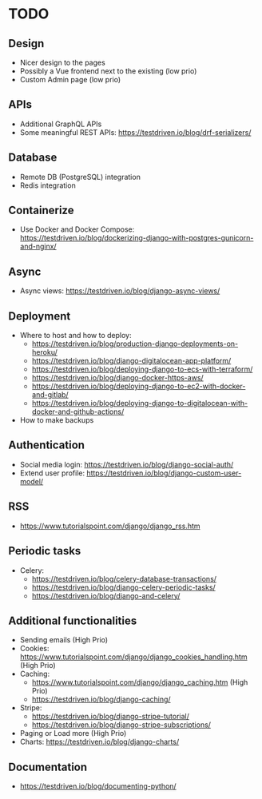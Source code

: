 # TODO

## Design

* Nicer design to the pages
* Possibly a Vue frontend next to the existing (low prio)
* Custom Admin page (low prio)

## APIs

* Additional GraphQL APIs
* Some meaningful REST APIs: https://testdriven.io/blog/drf-serializers/

## Database

* Remote DB (PostgreSQL) integration
* Redis integration

## Containerize

* Use Docker and Docker Compose: https://testdriven.io/blog/dockerizing-django-with-postgres-gunicorn-and-nginx/

## Async

* Async views: https://testdriven.io/blog/django-async-views/

## Deployment

* Where to host and how to deploy:
    - https://testdriven.io/blog/production-django-deployments-on-heroku/
    - https://testdriven.io/blog/django-digitalocean-app-platform/
    - https://testdriven.io/blog/deploying-django-to-ecs-with-terraform/
    - https://testdriven.io/blog/django-docker-https-aws/
    - https://testdriven.io/blog/deploying-django-to-ec2-with-docker-and-gitlab/
    - https://testdriven.io/blog/deploying-django-to-digitalocean-with-docker-and-github-actions/
* How to make backups

## Authentication

* Social media login: https://testdriven.io/blog/django-social-auth/
* Extend user profile: https://testdriven.io/blog/django-custom-user-model/

## RSS

* https://www.tutorialspoint.com/django/django_rss.htm

## Periodic tasks

* Celery:
    - https://testdriven.io/blog/celery-database-transactions/
    - https://testdriven.io/blog/django-celery-periodic-tasks/
    - https://testdriven.io/blog/django-and-celery/

## Additional functionalities

* Sending emails (High Prio)
* Cookies: https://www.tutorialspoint.com/django/django_cookies_handling.htm (High Prio)
* Caching:
    - https://www.tutorialspoint.com/django/django_caching.htm (High Prio)
    - https://testdriven.io/blog/django-caching/
* Stripe:
    - https://testdriven.io/blog/django-stripe-tutorial/
    - https://testdriven.io/blog/django-stripe-subscriptions/
* Paging or Load more (High Prio)
* Charts: https://testdriven.io/blog/django-charts/

## Documentation

* https://testdriven.io/blog/documenting-python/
